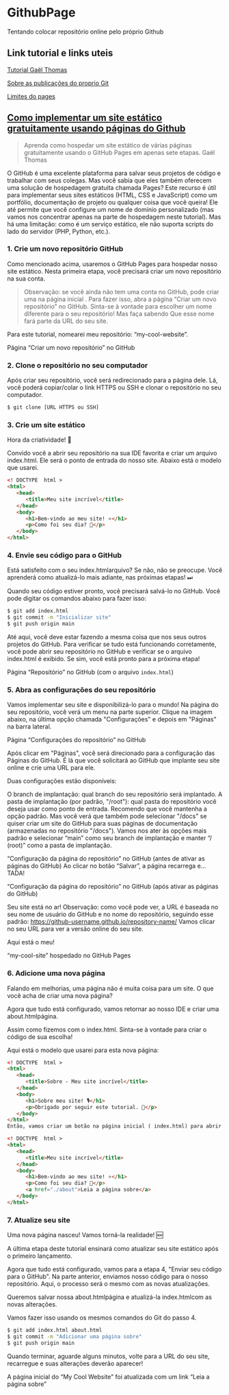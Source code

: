 # GithubPage

Tentando colocar repositório online pelo próprio Github

## Link tutorial e links uteis

[Tutorial Gaël Thomas](https://medium.com/flycode/how-to-deploy-a-static-website-for-free-using-github-pages-8eddc194853b)

[Sobre as publicações do proprio Git](https://docs.github.com/pt/pages/getting-started-with-github-pages/configuring-a-publishing-source-for-your-github-pages-site)

[Limites do pages](https://docs.github.com/en/pages/getting-started-with-github-pages/github-pages-limits)

## [Como implementar um site estático gratuitamente usando páginas do Github](https://medium.com/flycode/how-to-deploy-a-static-website-for-free-using-github-pages-8eddc194853b)
> Aprenda como hospedar um site estático de várias páginas gratuitamente usando o GitHub Pages em apenas sete etapas.
> Gaël Thomas

O GitHub é uma excelente plataforma para salvar seus projetos de código e trabalhar com seus colegas. Mas você sabia que eles também oferecem uma solução de hospedagem gratuita chamada Pages?
Este recurso é útil para implementar seus sites estáticos (HTML, CSS e JavaScript) como um portfólio, documentação de projeto ou qualquer coisa que você queira! Ele até permite que você configure um nome de domínio personalizado (mas vamos nos concentrar apenas na parte de hospedagem neste tutorial).
Mas há uma limitação: como é um serviço estático, ele não suporta scripts do lado do servidor (PHP, Python, etc.).

### 1. Crie um novo repositório GitHub
Como mencionado acima, usaremos o GitHub Pages para hospedar nosso site estático. Nesta primeira etapa, você precisará criar um novo repositório na sua conta.
> Observação: se você ainda não tem uma conta no GitHub, pode criar uma na página inicial .
Para fazer isso, abra a página “Criar um novo repositório” no GitHub.
Sinta-se à vontade para escolher um nome diferente para o seu repositório! Mas faça sabendo Que esse nome fará parte da URL do seu site.

Para este tutorial, nomearei meu repositório: “my-cool-website”.


Página “Criar um novo repositório” no GitHub
### 2. Clone o repositório no seu computador

Após criar seu repositório, você será redirecionado para a página dele. Lá, você poderá copiar/colar o link HTTPS ou SSH e clonar o repositório no seu computador.
```bash
$ git clone [URL HTTPS ou SSH]
```
### 3. Crie um site estático
Hora da criatividade! 🎨

Convido você a abrir seu repositório na sua IDE favorita e criar um arquivo index.html. Ele será o ponto de entrada do nosso site.
Abaixo está o modelo que usarei.
```html
<! DOCTYPE  html > 
<html> 
   <head> 
      <title>Meu site incrível</title> 
   </head> 
   <body> 
      <h1>Bem-vindo ao meu site! ⭐️</h1> 
      <p>Como foi seu dia? 🎉</p> 
   </body> 
</html>
```

### 4. Envie seu código para o GitHub
Está satisfeito com o seu index.htmlarquivo? Se não, não se preocupe. Você aprenderá como atualizá-lo mais adiante, nas próximas etapas! ⏭

Quando seu código estiver pronto, você precisará salvá-lo no GitHub. Você pode digitar os comandos abaixo para fazer isso:
```bash
$ git add index.html 
$ git commit -m "Inicializar site" 
$ git push origin main
```

Até aqui, você deve estar fazendo a mesma coisa que nos seus outros projetos do GitHub.
Para verificar se tudo está funcionando corretamente, você pode abrir seu repositório no GitHub e verificar se o arquivo index.html é exibido. Se sim, você está pronto para a próxima etapa!

Página “Repositório” no GitHub (com o arquivo `index.html`)

### 5. Abra as configurações do seu repositório
Vamos implementar seu site e disponibilizá-lo para o mundo! 
Na página do seu repositório, você verá um menu na parte superior. Clique na imagem abaixo, na última opção chamada "Configurações" e depois em "Páginas" na barra lateral.

Página “Configurações do repositório” no GitHub

Após clicar em "Páginas", você será direcionado para a configuração das Páginas do GitHub. É lá que você solicitará ao GitHub que implante seu site online e crie uma URL para ele.

Duas configurações estão disponíveis:

O branch de implantação: qual branch do seu repositório será implantado.
A pasta de implantação (por padrão, "/root"): qual pasta do repositório você deseja usar como ponto de entrada. Recomendo que você mantenha a opção padrão. Mas você verá que também pode selecionar "/docs" se quiser criar um site do GitHub para suas páginas de documentação (armazenadas no repositório "/docs").
Vamos nos ater às opções mais padrão e selecionar “main” como seu branch de implantação e manter “/ (root)” como a pasta de implantação.

“Configuração da página do repositório” no GitHub (antes de ativar as páginas do GitHub)
Ao clicar no botão “Salvar”, a página recarrega e… TADA! 

“Configuração da página do repositório” no GitHub (após ativar as páginas do GitHub)

Seu site está no ar! 
Observação: como você pode ver, a URL é baseada no seu nome de usuário do GitHub e no nome do repositório, seguindo esse padrão: https://github-username.github.io/repository-name/
Vamos clicar no seu URL para ver a versão online do seu site.

Aqui está o meu!

“my-cool-site” hospedado no GitHub Pages

### 6. Adicione uma nova página
Falando em melhorias, uma página não é muita coisa para um site. O que você acha de criar uma nova página? 

Agora que tudo está configurado, vamos retornar ao nosso IDE e criar uma about.htmlpágina.

Assim como fizemos com o index.html. Sinta-se à vontade para criar o código de sua escolha!

Aqui está o modelo que usarei para esta nova página:

```html
<! DOCTYPE  html > 
<html> 
   <head> 
      <title>Sobre - Meu site incrível</title> 
   </head> 
   <body> 
      <h1>Sobre meu site! 🎙</h1> 
      <p>Obrigado por seguir este tutorial. 🙏</p> 
   </body> 
</html>
Então, vamos criar um botão na página inicial ( index.html) para abrir a página sobre com um clique.
```
```html
<! DOCTYPE  html > 
<html> 
   <head> 
      <title>Meu site incrível</title> 
   </head> 
   <body> 
      <h1>Bem-vindo ao meu site! ⭐️</h1> 
      <p>Como foi seu dia? 🎉</p> 
      <a href="./about">Leia a página sobre</a> 
   </body> 
</html>
```
### 7. Atualize seu site
Uma nova página nasceu! Vamos torná-la realidade! 🆕

A última etapa deste tutorial ensinará como atualizar seu site estático após o primeiro lançamento.

Agora que tudo está configurado, vamos para a etapa 4, "Enviar seu código para o GitHub". Na parte anterior, enviamos nosso código para o nosso repositório. Aqui, o processo será o mesmo com as novas atualizações.

Queremos salvar nossa about.htmlpágina e atualizá-la index.htmlcom as novas alterações.

Vamos fazer isso usando os mesmos comandos do Git do passo 4.

```bash
$ git add index.html about.html 
$ git commit -m "Adicionar uma página sobre" 
$ git push origin main
```

Quando terminar, aguarde alguns minutos, volte para a URL do seu site, recarregue e suas alterações deverão aparecer!

A página inicial do “My Cool Website” foi atualizada com um link “Leia a página sobre”
